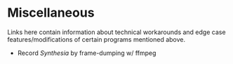 # Miscellaneous 

Links here contain information about technical workarounds and edge case features/modifications of certain programs mentioned above.

- Record *Synthesia* by frame-dumping w/ ffmpeg